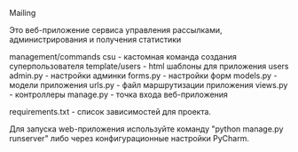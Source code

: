 Mailing

Это веб-приложение сервиса управления рассылками, администрирования и получения статистики

management/commands
csu - кастомная команда создания суперпользователя
template/users - html шаблоны для приложения users
admin.py - настройки админки
forms.py - настройки форм
models.py - модели приложения
urls.py - файл маршрутизации приложения
views.py - контроллеры
manage.py - точка входа веб-приложения

requirements.txt - список зависимостей для проекта.


Для запуска web-приложения используйте команду "python manage.py runserver" либо через конфигурационные настройки PyCharm.

